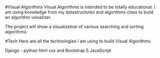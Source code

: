 #Visual Algorithms
Visual Algorithms is intended to be totally educational. I am using knowledge from my datastructures and algorithms class to build an algorithm visualizer.

The project will show a visualization of various searching and sorting algorithms.

#Tech
Here are all the technologies I am using to build Visual Algorithms.

Django - python
html
css and Bootstrap 5
JavaScript
